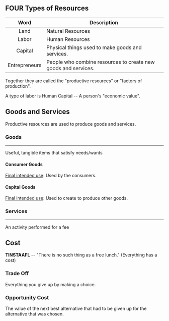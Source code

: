 ## FOUR Types of Resources
| Word | Description |
| :--: | ---- |
| Land | Natural Resources |
| Labor | Human Resources |
| Capital | Physical things used to make goods and services. |
| Entrepreneurs | People who combine resources to create new goods and services. |
Together they are called the "productive resources" or "factors of production".

A type of labor is Human Capital -- A person's "economic value".

## Goods and Services
Productive resources are used to produce goods and services.

### Goods
----
Useful, tangible items that satisfy needs/wants
#### Consumer Goods
<u>Final intended use</u>: Used by the consumers.

#### Capital Goods
<u>Final intended use</u>: Used to create to produce other goods.

### Services
----
An activity performed for a fee

## Cost
**TINSTAAFL** -- "There is no such thing as a free lunch."
(Everything has a cost)

### Trade Off
Everything you give up by making a choice.

### Opportunity Cost
The value of the next best alternative that had to be given up for the alternative that was chosen.